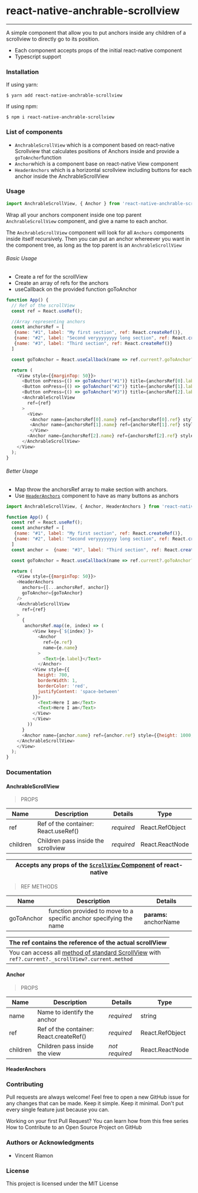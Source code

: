 
# react-native-anchrable-scrollview
* * *

A simple component that allow you to put anchors inside any children of a scrollview to directly go to its position.
* Each component accepts props of the initial react-native component
* Typescript support

### Installation

If using yarn:

```shell 
$ yarn add react-native-anchrable-scrollview
```
If using npm:

```shell 
$ npm i react-native-anchrable-scrollview
```

### List of components

* `AnchrableScrollView` which is a component based on react-native Scrollview that calculates positions of Anchors inside and provide a `goToAnchor`function
* `Anchor`which is a component base on react-native View component
* `HeaderAnchors` which is a horizontal scrollview including buttons for each anchor inside the AnchrableScrollView

### Usage

``` javascript
import AnchrableScrollView, { Anchor } from 'react-native-anchrable-scrollview'
```

Wrap all your anchors component inside one top parent `AnchrableScrollView` component, and give a name to each anchor.

The `AnchrableScrollView` component will look for all `Anchors` components inside itself recursively. 
Then you can put an anchor whereever you want in the component tree, as long as the top parent is an `AnchrableScrollView`

###### Basic Usage
* Create a ref for the scrollView
* Create an array of refs for the anchors
* useCallback on the provided function goToAnchor

``` js
function App() {
  // Ref of the scrollView
  const ref = React.useRef();

  //Array representing anchors
  const anchorsRef = [
   {name: "#1", label: "My first section", ref: React.createRef()},
   {name: "#2", label: "Second veryyyyyyyy long section", ref: React.createRef()},
   {name: "#3", label: "Third section", ref: React.createRef()}
  ]

  const goToAnchor = React.useCallback(name => ref.current?.goToAnchor?.(name), [ref?.current])

  return (
    <View style={{marginTop: 50}}>
      <Button onPress={() => goToAnchor("#1")} title={anchorsRef[0].label}/>
      <Button onPress={() => goToAnchor("#2")} title={anchorsRef[1].label}/>
      <Button onPress={() => goToAnchor("#3")} title={anchorsRef[2].label}/>
      <AnchrableScrollView
        ref={ref}
      >
        <View>
         <Anchor name={anchorsRef[0].name} ref={anchorsRef[0].ref} style={{height: 1000, borderWidth: 1, borderColor: 'green'}}/>
         <Anchor name={anchorsRef[1].name} ref={anchorsRef[1].ref} style={{height: 1000, borderWidth: 1, borderColor: 'green'}}/>
         </View>
        <Anchor name={anchorsRef[2].name} ref={anchorsRef[2].ref} style={{height: 1000, borderWidth: 1, borderColor: 'green'}}/>
      </AnchrableScrollView>
    </View>
  );
}
```

###### Better Usage

* Map throw the anchorsRef array to make section with anchors.
* Use [`HeaderAnchors`](#HeaderAnchors) component to have as many buttons as anchors

``` javascript
import AnchrableScrollView, { Anchor, HeaderAnchors } from 'react-native-anchrable-scrollview'

function App() {
  const ref = React.useRef();
  const anchorsRef = [
   {name: "#1", label: "My first section", ref: React.createRef()},
   {name: "#2", label: "Second veryyyyyyyy long section", ref: React.createRef()}
  ]
  const anchor =  {name: "#3", label: "Third section", ref: React.createRef()}

  const goToAnchor = React.useCallback(name => ref.current?.goToAnchor?.(name), [ref?.current])

  return (
    <View style={{marginTop: 50}}>
    <HeaderAnchors 
      anchors={[...anchorsRef, anchor]}
      goToAnchor={goToAnchor}
    />
    <AnchrableScrollView
      ref={ref}
    >
      {
       anchorsRef.map((e, index) => (
          <View key={`${index}`}>
            <Anchor 
              ref={e.ref}
              name={e.name}
            >
              <Text>{e.label}</Text>
            </Anchor>
          <View style={{
            height: 700,
            borderWidth: 1,
            borderColor: 'red',
            justifyContent: 'space-between'
          }}>
            <Text>Here I am</Text>
            <Text>Here I am</Text>
          </View>
          </View>
        ))
      }
      <Anchor name={anchor.name} ref={anchor.ref} style={{height: 1000, borderWidth: 1, borderColor: 'green'}}/>
    </AnchrableScrollView>
    </View>
  );
}
```

<!-- ### Demo -> Show me what you got

[Link to your awesome Demo](#) 

[Another Link to your awesome Demo](#) -->


### Documentation

#### AnchrableScrollView

> PROPS

| Name | Description | Details | Type |
|------|-------------|---------|------|
| ref  | Ref of the container: React.useRef() | *required* | React.RefObject<ScrollView> |
| children | Children pass inside the scrollview | *required* | React.ReactNode |

| Accepts any props of the [`ScrollView` Component](https://reactnative.dev/docs/scrollview#props) of react-native| 
|---|

> REF METHODS

| Name | Description | Details |
|------|-------------|---------|
| goToAnchor  | function provided to move to a specific anchor specifying the name | **params:** anchorName |

| The ref contains the reference of the actual scrollView |
|---|
| You can access all [method of standard ScrollView](https://reactnative.dev/docs/scrollview#methods) with <br> `ref?.current?._scrollView?.current.method`|

#### Anchor

> PROPS

| Name | Description | Details | Type |
|------|-------------|---------|------|
| name | Name to identify the anchor | *required* | string |
| ref  | Ref of the container: React.createRef() | *required* | React.RefObject<View> |
| children | Children pass inside the view | *not required* | React.ReactNode |


#### HeaderAnchors

### Contributing

Pull requests are always welcome! Feel free to open a new GitHub issue for any changes that can be made.
Keep it simple. Keep it minimal. Don't put every single feature just because you can.

Working on your first Pull Request? You can learn how from this free series How to Contribute to an Open Source Project on GitHub

### Authors or Acknowledgments

*   Vincent Riamon

### License

This project is licensed under the MIT License